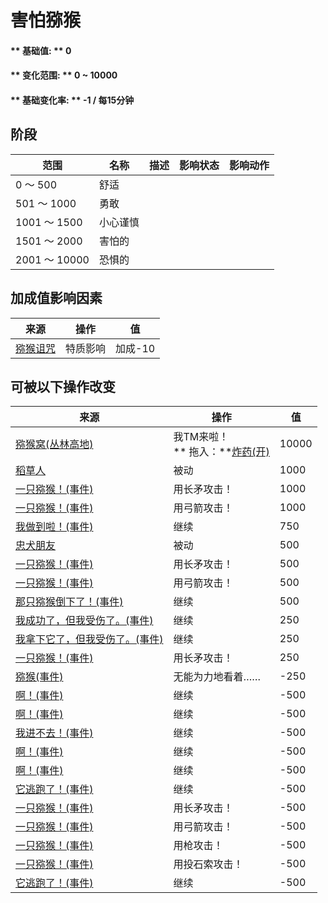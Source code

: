 # 害怕猕猴  
#### ** 基础值: ** 0   
#### ** 变化范围: ** 0 ~ 10000  
#### ** 基础变化率: ** -1 / 每15分钟   
## 阶段  
范围  |  名称  |  描述  |  影响状态  |  影响动作  
----  |  ----  |  ----  |  ----  |  ----  
0 ～ 500  |  舒适  |    |    |    
501 ～ 1000  |  勇敢  |    |    |    
1001 ～ 1500  |  小心谨慎  |    |    |    
1501 ～ 2000  |  害怕的  |    |    |    
2001 ～ 10000  |  恐惧的  |    |    |    
## 加成值影响因素  
来源  |  操作  |  值  
----  |  ----  |  ----  
[猕猴诅咒](Pk_1_MacaqueCurse.md)  |  特质影响  |  加成-10  
## 可被以下操作改变  
来源  |  操作  |  值  
----  |  ----  |  ----  
[猕猴窝(丛林高地)](MacaqueDenEntrance.md)  |  我TM来啦！<br>** 拖入：**[炸药(开)](DynamiteOn.md)  |  10000  
[稻草人](Scarecrow.md)  |  被动  |  1000  
[一只猕猴！(事件)](Event_MacaqueFightRaid.md)  |  用长矛攻击！  |  1000  
[一只猕猴！(事件)](Event_MacaqueFightRaid.md)  |  用弓箭攻击！  |  1000  
[我做到啦！(事件)](Event_MacaqueDenFightSuccess.md)  |  继续  |  750  
[忠犬朋友](DogFriend.md)  |  被动  |  500  
[一只猕猴！(事件)](Event_MacaqueFightRaid.md)  |  用长矛攻击！  |  500  
[一只猕猴！(事件)](Event_MacaqueFightRaid.md)  |  用弓箭攻击！  |  500  
[那只猕猴倒下了！(事件)](Event_MacaqueFightSuccess.md)  |  继续  |  500  
[我成功了，但我受伤了。(事件)](Event_MacaqueDenFightMixedSuccess.md)  |  继续  |  250  
[我拿下它了，但我受伤了。(事件)](Event_MacaqueFightMixedSuccess.md)  |  继续  |  250  
[一只猕猴！(事件)](Event_MacaqueFightRaid.md)  |  用长矛攻击！  |  250  
[猕猴(事件)](Event_MacaqueRaidRummaging.md)  |  无能为力地看着……  |  -250  
[啊！(事件)](Event_MacaqueDenFightBadFailure.md)  |  继续  |  -500  
[啊！(事件)](Event_MacaqueDenFightFailedRetreat.md)  |  继续  |  -500  
[我进不去！(事件)](Event_MacaqueDenFightFailure.md)  |  继续  |  -500  
[啊！(事件)](Event_MacaqueFightBadFailure.md)  |  继续  |  -500  
[啊！(事件)](Event_MacaqueFightFailedRetreat.md)  |  继续  |  -500  
[它逃跑了！(事件)](Event_MacaqueFightFailure.md)  |  继续  |  -500  
[一只猕猴！(事件)](Event_MacaqueFightRaid.md)  |  用长矛攻击！  |  -500  
[一只猕猴！(事件)](Event_MacaqueFightRaid.md)  |  用弓箭攻击！  |  -500  
[一只猕猴！(事件)](Event_MacaqueFightRaid.md)  |  用枪攻击！  |  -500  
[一只猕猴！(事件)](Event_MacaqueFightRaid.md)  |  用投石索攻击！  |  -500  
[它逃跑了！(事件)](Event_MacaqueUndeadFightFailure.md)  |  继续  |  -500  


<script>document.title="害怕猕猴 - 卡牌生存百科 Card Survival Wiki";</script>
